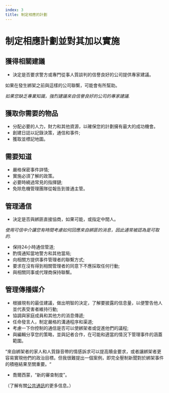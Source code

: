 ```yaml
---
index: 3
title: 制定相應的計劃
---
```

# 制定相應計劃並對其加以實施

## 獲得相關建議

*   決定是否要求警方或專門從事人質談判的信譽良好的公司提供專家建議。

如果在發生綁架之前與這樣的公司聯繫，可能會有所幫助。

_如果您缺乏專業知識，強烈建議來自信譽良好的公司的專家建議._

## 獲取你需要的物品

*   分配必要的人力，財力和其他資源，以確保您的計劃擁有最大的成功機會。
*   創建日誌以記錄決策，通信和事件;
*   獲取並標記地圖。

## 需要知道

*   嚴格保密事件詳情;
*   實施必須了解的政策。
*   必要時繞過常見的指揮鏈;
*   免除危機管理團隊從報告到普通主管。

## 管理通信

*   決定是否與綁匪直接協商，如果可能，或指定中間人。

_使用可信中介讓您有時間考慮如何回應來自綁匪的消息，因此通常被認為是可取的._

*   保持24小時通信管道;
*   酌情通知當地警方和其他當局;
*   向相關方提供事件管理者的聯繫方式;
*   要求在沒有得到相關管理者的同意下不應採取任何行動;
*   與相關同事或代理商保持聯繫。

## 管理傳播媒介

*   根據現有的最佳建議，做出明智的決定，了解要披露的信息量，以便警告他人並代表受害者維持行動;
*   協調與家庭成員和其他方的消息傳遞;
*   任命發言人，制定嚴格的溝通程序和渠道;
*   考慮一下你控制的通信是否可以使綁架者或促進他們的議程;
*   與編輯分享您的策略，並與記者合作，在可能和適當的情況下管理事件的涵蓋範圍。

“來自綁架者的家人和人質錄音帶的情感訴求可以提高贖金要求，或者讓綁架者更容易實現他們的政治目標。但我很難提出一個案例，即完全壓制新聞對於綁架事件的積極結果至關重要。“
- 喬爾西蒙，“新的審查制度”。

（了解有關[公共通訊](umbrella://work/public-communications)的更多信息。）